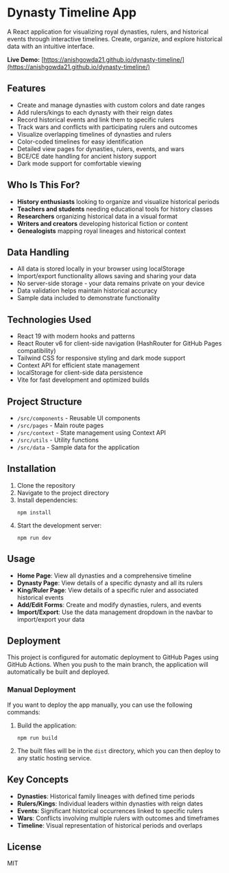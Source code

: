 # Dynasty Timeline App

A React application for visualizing royal dynasties, rulers, and historical events through interactive timelines. Create, organize, and explore historical data with an intuitive interface.

**Live Demo:** [https://anishgowda21.github.io/dynasty-timeline/](https://anishgowda21.github.io/dynasty-timeline/)



## Features

- Create and manage dynasties with custom colors and date ranges
- Add rulers/kings to each dynasty with their reign dates
- Record historical events and link them to specific rulers
- Track wars and conflicts with participating rulers and outcomes
- Visualize overlapping timelines of dynasties and rulers
- Color-coded timelines for easy identification
- Detailed view pages for dynasties, rulers, events, and wars
- BCE/CE date handling for ancient history support
- Dark mode support for comfortable viewing

## Who Is This For?

- **History enthusiasts** looking to organize and visualize historical periods
- **Teachers and students** needing educational tools for history classes
- **Researchers** organizing historical data in a visual format
- **Writers and creators** developing historical fiction or content
- **Genealogists** mapping royal lineages and historical context

## Data Handling

- All data is stored locally in your browser using localStorage
- Import/export functionality allows saving and sharing your data
- No server-side storage - your data remains private on your device
- Data validation helps maintain historical accuracy
- Sample data included to demonstrate functionality

## Technologies Used

- React 19 with modern hooks and patterns
- React Router v6 for client-side navigation (HashRouter for GitHub Pages compatibility)
- Tailwind CSS for responsive styling and dark mode support
- Context API for efficient state management
- localStorage for client-side data persistence
- Vite for fast development and optimized builds

## Project Structure

- `/src/components` - Reusable UI components
- `/src/pages` - Main route pages
- `/src/context` - State management using Context API
- `/src/utils` - Utility functions
- `/src/data` - Sample data for the application

## Installation

1. Clone the repository
2. Navigate to the project directory
3. Install dependencies:
   ```
   npm install
   ```
4. Start the development server:
   ```
   npm run dev
   ```

## Usage

- **Home Page**: View all dynasties and a comprehensive timeline
- **Dynasty Page**: View details of a specific dynasty and all its rulers
- **King/Ruler Page**: View details of a specific ruler and associated historical events
- **Add/Edit Forms**: Create and modify dynasties, rulers, and events
- **Import/Export**: Use the data management dropdown in the navbar to import/export your data

## Deployment

This project is configured for automatic deployment to GitHub Pages using GitHub Actions. When you push to the main branch, the application will automatically be built and deployed.

### Manual Deployment

If you want to deploy the app manually, you can use the following commands:

1. Build the application:
   ```
   npm run build
   ```

2. The built files will be in the `dist` directory, which you can then deploy to any static hosting service.


## Key Concepts

- **Dynasties**: Historical family lineages with defined time periods
- **Rulers/Kings**: Individual leaders within dynasties with reign dates
- **Events**: Significant historical occurrences linked to specific rulers
- **Wars**: Conflicts involving multiple rulers with outcomes and timeframes
- **Timeline**: Visual representation of historical periods and overlaps

## License

MIT

